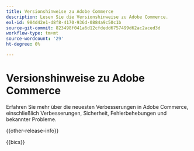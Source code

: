```yaml
---
title: Versionshinweise zu Adobe Commerce
description: Lesen Sie die Versionshinweise zu Adobe Commerce.
exl-id: 984d42e1-d8f8-4170-936d-0884a9c50c1b
source-git-commit: 823498f041a6d12cfdedd6757499d62ac2aced3d
workflow-type: tm+mt
source-wordcount: '29'
ht-degree: 0%

---
```


# Versionshinweise zu Adobe Commerce

Erfahren Sie mehr über die neuesten Verbesserungen in Adobe Commerce, einschließlich Verbesserungen, Sicherheit, Fehlerbehebungen und bekannter Probleme.

{{other-release-info}}

{{bics}}
